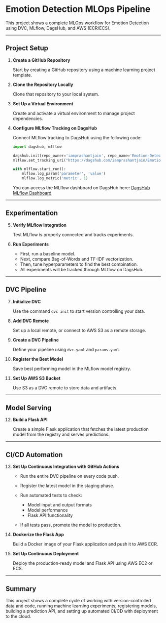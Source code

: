 # Emotion Detection MLOps Pipeline

This project shows a complete MLOps workflow for Emotion Detection using DVC, MLflow, DagsHub, and AWS (ECR/ECS).

---

## Project Setup

1. **Create a GitHub Repository**

   Start by creating a GitHub repository using a machine learning project template.

2. **Clone the Repository Locally**

   Clone that repository to your local system.

3. **Set Up a Virtual Environment**

   Create and activate a virtual environment to manage project dependencies.

4. **Configure MLflow Tracking on DagsHub**

   Connect MLflow tracking to DagsHub using the following code:

   ```python
   import dagshub, mlflow

   dagshub.init(repo_owner='iamprashantjain', repo_name='Emotion-Detection-MLOps', mlflow=True)
   mlflow.set_tracking_uri("https://dagshub.com/iamprashantjain/Emotion-Detection-MLOps.mlflow")

   with mlflow.start_run():
       mlflow.log_param('parameter', 'value')
       mlflow.log_metric('metric', 1)
   ```

   You can access the MLflow dashboard on DagsHub here:
   [DagsHub MLflow Dashboard](https://dagshub.com/iamprashantjain/Emotion-Detection-MLOps.mlflow)

---

## Experimentation

5. **Verify MLflow Integration**

   Test MLflow is properly connected and tracks experiments.

6. **Run Experiments**

   * First, run a baseline model.
   * Next, compare Bag-of-Words and TF-IDF vectorization.
   * Then, tune hyperparameters to find the best combination.
   * All experiments will be tracked through MLflow on DagsHub.

---

## DVC Pipeline

7. **Initialize DVC**

   Use the command `dvc init` to start version controlling your data.

8. **Add DVC Remote**

   Set up a local remote, or connect to AWS S3 as a remote storage.

9. **Create a DVC Pipeline**

   Define your pipeline using `dvc.yaml` and `params.yaml`.

10. **Register the Best Model**

    Save best performing model in the MLflow model registry.

11. **Set Up AWS S3 Bucket**

    Use S3 as a DVC remote to store data and artifacts.

---

## Model Serving

12. **Build a Flask API**

    Create a simple Flask application that fetches the latest production model from the registry and serves predictions.

---

## CI/CD Automation

13. **Set Up Continuous Integration with GitHub Actions**

    * Run the entire DVC pipeline on every code push.
    * Register the latest model in the staging phase.
    * Run automated tests to check:

      * Model input and output formats
      * Model performance
      * Flask API functionality
    * If all tests pass, promote the model to production.

14. **Dockerize the Flask App**

    Build a Docker image of your Flask application and push it to AWS ECR.

15. **Set Up Continuous Deployment**

    Deploy the production-ready model and Flask API using AWS EC2 or ECS.

---

## Summary

This project shows a complete cycle of working with version-controlled data and code, running machine learning experiments, registering models, building a prediction API, and setting up automated CI/CD with deployment to the cloud.
